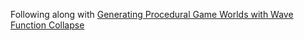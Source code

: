 Following along with [Generating Procedural Game Worlds with Wave Function Collapse](https://gist.github.com/selfsame/e7ff11205c316888977f9cac04fe4035)